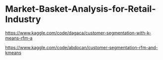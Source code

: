 # Market-Basket-Analysis-for-Retail-Industry

https://www.kaggle.com/code/dagaca/customer-segmentation-with-k-means-rfm-a

https://www.kaggle.com/code/abdocan/customer-segmentation-rfm-and-kmeans
